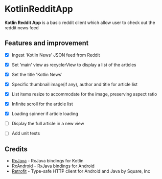 # KotlinRedditApp

**Kotlin Reddit App** is a basic reddit client which allow user to check out the reddit news feed


## Features and improvement

- [X] Ingest 'Kotlin News' JSON feed from Reddit
- [X] Set 'main' view as recyclerView to display a list of the articles
- [X] Set the title 'Kotlin News'
- [X] Specific thumbnail image(if any), author and title for article list
- [X] List items resize to accommodate for the image, preserving aspect ratio
- [X] Infinite scroll for the article list
- [X] Loading spinner if article loading
- [ ] Display the full article in a new view
- [ ] Add unit tests



## Credits

- [RxJava](https://github.com/ReactiveX/RxJava) - RxJava bindings for Kotlin
- [RxAndroid](https://github.com/ReactiveX/RxAndroid) - RxJava bindings for Android 
- [Retrofit](https://github.com/square/retrofit) - Type-safe HTTP client for Android and Java by Square, Inc
